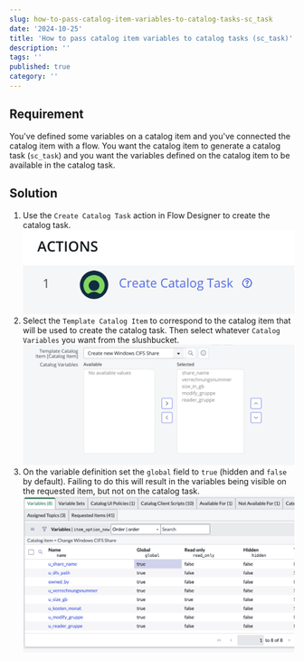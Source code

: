 ```yaml
---
slug: how-to-pass-catalog-item-variables-to-catalog-tasks-sc_task
date: '2024-10-25'
title: 'How to pass catalog item variables to catalog tasks (sc_task)'
description: ''
tags: ''
published: true
category: ''
---
```


## Requirement

You've defined some variables on a catalog item and you've connected the catalog item with a flow. You want the catalog item to generate a catalog task (`sc_task`) and you want the variables defined on the catalog item to be available in the catalog task.

## Solution

1. Use the `Create Catalog Task` action in Flow Designer to create the catalog task.
   ![](./images/20241025095134.png)
2. Select the `Template Catalog Item` to correspond to the catalog item that will be used to create the catalog task. Then select whatever `Catalog Variables` you want from the slushbucket.
   ![](./images/20241025095303.png)
3. On the variable definition set the `global` field to `true` (hidden and `false` by default). Failing to do this will result in the variables being visible on the requested item, but not on the catalog task.
   ![](./images/20241025095422.png)
